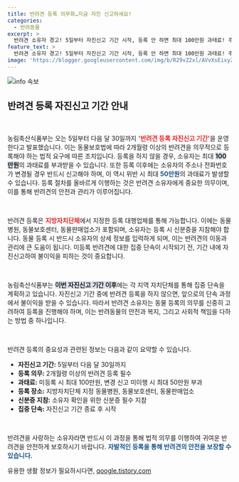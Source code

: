 ```yaml
---
title: 반려견 등록 의무화…지금 자진 신고하세요!
categories:
  - 반려동물
excerpt: >
  반려견 소유자 경고! 5일부터 자진신고 기간 시작, 등록 안 하면 최대 100만원 과태료! 주소 변경도 신고 필수, 단속은 10월부터 진행됩니다. 반려견 등록 놓치지 마세요!
feature_text: >
  반려견 소유자 경고! 5일부터 자진신고 기간 시작, 등록 안 하면 최대 100만원 과태료! 주소 변경도 신고 필수, 단속은 10월부터 진행됩니다. 반려견 등록 놓치지 마세요!
image: 'https://blogger.googleusercontent.com/img/b/R29vZ2xl/AVvXsEixyZcFfHzMRdzZMjFBmAUKJYCLCGyLL1o632UiGVXcaFdKo_bkvkuCioo0uUKlGfBVcT3P84aROyZIXSBEx3Aw5nCQ3pTgDom1WDC4m8eifvWiAmWEEVb4x6G_l8C0QH225ldMjyaFvpxGEBGNO37VmDTDMHGhJPq73UglMfDca1-0aw/s1600/blogspot.png'
---
```


<p><img src="https://blogger.googleusercontent.com/img/b/R29vZ2xl/AVvXsEixyZcFfHzMRdzZMjFBmAUKJYCLCGyLL1o632UiGVXcaFdKo_bkvkuCioo0uUKlGfBVcT3P84aROyZIXSBEx3Aw5nCQ3pTgDom1WDC4m8eifvWiAmWEEVb4x6G_l8C0QH225ldMjyaFvpxGEBGNO37VmDTDMHGhJPq73UglMfDca1-0aw/s1600/blogspot.png" alt="info 속보" /></p>

<h2 data-ke-size="size26">반려견 등록 자진신고 기간 안내</h2>

<p data-ke-size="size16">&nbsp;</p>

<p>농림축산식품부는 오는 5일부터 다음 달 30일까지 <b><span style="color: #ee2323;">'반려견 등록 자진신고 기간'</span></b>을 운영한다고 발표했습니다. 이는 동물보호법에 따라 2개월령 이상의 반려견을 의무적으로 등록해야 하는 법적 요구에 따른 조치입니다. 등록을 하지 않을 경우, 소유자는 최대 <b><span style="background-color: #21538527;">100만원</span></b>의 과태료를 부과받을 수 있습니다. 또한 등록 이후에는 소유자의 주소나 전화번호가 변경될 경우 반드시 신고해야 하며, 이 역시 위반 시 최대 <b><span style="color: #1a5490;">50만원</span></b>의 과태료가 발생할 수 있습니다. 등록 절차를 올바르게 이행하는 것은 반려견 소유자에게 중요한 의무이며, 이를 통해 반려견의 안전과 관리가 이루어집니다.</p>

<p data-ke-size="size16">&nbsp;</p>

<p>반려견 등록은 <b><span style="color: #ee2323;">지방자치단체</span></b>에서 지정한 등록 대행업체를 통해 가능합니다. 이에는 동물병원, 동물보호센터, 동물판매업소가 포함되며, 소유자는 등록 시 신분증을 지참해야 합니다. 동물 등록 시 반드시 소유자의 상세 정보를 입력하게 되며, 이는 반려견의 이동과 관리에 큰 도움이 됩니다. 미등록 반려견에 대한 집중 단속이 시작되기 전, 기간 내에 자진신고하여 불이익을 피하는 것이 중요합니다.</p>

<p data-ke-size="size16">&nbsp;</p>

<p>농림축산식품부는 <b><span style="background-color: #21538527;">이번 자진신고 기간 이후</span></b>에는 각 지역 자치단체를 통해 집중 단속을 계획하고 있습니다. 자진신고 기간 중에 반려견 등록을 하지 않으면, 앞으로의 단속 과정에서 불이익을 받을 수 있습니다. 따라서 반려견 소유자는 동물 등록의 의무를 신중히 고려하여 등록을 진행해야 하며, 이는 반려동물의 안전과 복지, 그리고 사회적 책임을 다하는 방법 중 하나입니다.</p>

<p data-ke-size="size16">&nbsp;</p>

<p>반려견 등록의 중요성과 관련된 정보는 다음과 같이 요약할 수 있습니다.</p>

<ul>
    <li><b>자진신고 기간:</b> 5일부터 다음 달 30일까지</li>
    <li><b>등록 의무:</b> 2개월령 이상의 반려견 등록 필수</li>
    <li><b>과태료:</b> 미등록 시 최대 100만원, 변경 신고 미이행 시 최대 50만원 부과</li>
    <li><b>등록 장소:</b> 지방자치단체 지정 동물병원, 동물보호센터, 동물판매업소</li>
    <li><b>신분증 지참:</b> 소유자 확인을 위한 신분증 필수 지참</li>
    <li><b>집중 단속:</b> 자진신고 기간 종료 후 시작</li>
</ul>

<p data-ke-size="size16">&nbsp;</p>

<p>반려견을 사랑하는 소유자라면 반드시 이 과정을 통해 법적 의무를 이행하여 귀여운 반려견을 안전하게 보호하시기 바랍니다. <b><span style="color: #1a5490;">자발적인 등록을 통해 반려견의 안전을 보장할 수 있습니다.</span></b></p>
유용한 생활 정보가 필요하시다면, <a href="https://qoogle.tistory.com" rel="dofollow">qoogle.tistory.com</a>


